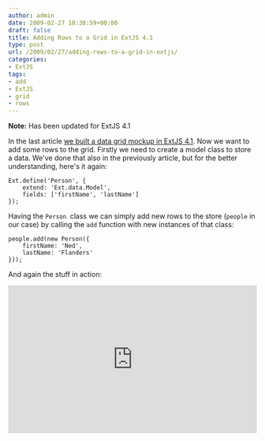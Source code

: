 ```yaml
---
author: admin
date: 2009-02-27 18:38:59+00:00
draft: false
title: Adding Rows to a Grid in ExtJS 4.1
type: post
url: /2009/02/27/adding-rows-to-a-grid-in-extjs/
categories:
- ExtJS
tags:
- add
- ExtJS
- grid
- rows
---
```


**Note:** Has been updated for ExtJS 4.1

In the last article [we built a data grid mockup in ExtJS 4.1](http://www.marcusschiesser.de/?p=167). Now we want to add some rows to the grid.
Firstly we need to create a model class to store a data. We've done that also in the previously article, but for the better understanding, here's it again:


    
    
    Ext.define('Person', {
        extend: 'Ext.data.Model',
        fields: ['firstName', 'lastName']
    });
    



Having the `Person `class we can simply add new rows to the store (`people` in our case) by calling the `add` function with new instances of that class:


    
    
    people.add(new Person({
        firstName: 'Ned',
        lastName: 'Flanders'
    }));
    



And again the stuff in action:

<iframe src="http://jsfiddle.net/marcusschiesser/5QRcB/5/embedded/" style="width: 100%; height: 300px" allowfullscreen="allowfullscreen" frameborder="0"></iframe>
